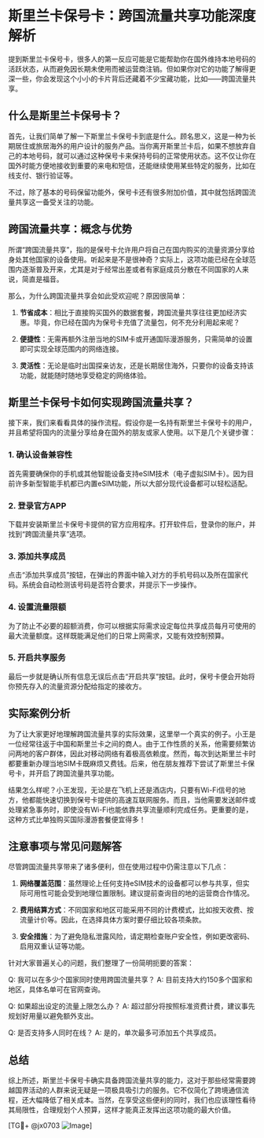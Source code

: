 # 斯里兰卡保号卡：跨国流量共享功能深度解析

提到斯里兰卡保号卡，很多人的第一反应可能是它能帮助你在国外维持本地号码的活跃状态，从而避免因长期未使用而被运营商注销。但如果你对它的功能了解得更深一些，你会发现这个小小的卡片背后还藏着不少宝藏功能，比如——跨国流量共享。

## 什么是斯里兰卡保号卡？

首先，让我们简单了解一下斯里兰卡保号卡到底是什么。顾名思义，这是一种为长期居住或旅居海外的用户设计的服务产品。当你离开斯里兰卡后，如果不想放弃自己的本地号码，就可以通过这种保号卡来保持号码的正常使用状态。这不仅让你在国外时能方便地接收到重要的来电和短信，还能继续使用某些特定的服务，比如在线支付、银行验证等。

不过，除了基本的号码保留功能外，保号卡还有很多附加价值，其中就包括跨国流量共享这一备受关注的功能。

## 跨国流量共享：概念与优势

所谓“跨国流量共享”，指的是保号卡允许用户将自己在国内购买的流量资源分享给身处其他国家的设备使用。听起来是不是很神奇？实际上，这项功能已经在全球范围内逐渐普及开来，尤其是对于经常出差或者有家庭成员分散在不同国家的人来说，简直是福音。

那么，为什么跨国流量共享会如此受欢迎呢？原因很简单：

1. **节省成本**：相比于直接购买国外的数据套餐，跨国流量共享往往更加经济实惠。毕竟，你已经在国内为保号卡充值了流量包，何不充分利用起来呢？
   
2. **便捷性**：无需再额外注册当地的SIM卡或开通国际漫游服务，只需简单的设置即可实现全球范围内的网络连接。
   
3. **灵活性**：无论是临时出国探亲访友，还是长期居住海外，只要你的设备支持该功能，就能随时随地享受稳定的网络体验。

## 斯里兰卡保号卡如何实现跨国流量共享？

接下来，我们来看看具体的操作流程。假设你是一名持有斯里兰卡保号卡的用户，并且希望将国内的流量分享给身在国外的朋友或家人使用。以下是几个关键步骤：

### 1. 确认设备兼容性
首先需要确保你的手机或其他智能设备支持eSIM技术（电子虚拟SIM卡）。因为目前许多新型智能手机都已内置eSIM功能，所以大部分现代设备都可以轻松适配。

### 2. 登录官方APP
下载并安装斯里兰卡保号卡提供的官方应用程序。打开软件后，登录你的账户，并找到“跨国流量共享”选项。

### 3. 添加共享成员
点击“添加共享成员”按钮，在弹出的界面中输入对方的手机号码以及所在国家代码。系统会自动检测该号码是否符合要求，并提示下一步操作。

### 4. 设置流量限额
为了防止不必要的超额消费，你可以根据实际需求设定每位共享成员每月可使用的最大流量额度。这样既能满足他们的日常上网需求，又能有效控制预算。

### 5. 开启共享服务
最后一步就是确认所有信息无误后点击“开启共享”按钮。此时，保号卡便会开始将你预先存入的流量资源分配给指定的接收方。

## 实际案例分析

为了让大家更好地理解跨国流量共享的实际效果，这里举一个真实的例子。小王是一位经常往返于中国和斯里兰卡之间的商人。由于工作性质的关系，他需要频繁访问两地的客户群体，因此对移动网络有着极高依赖度。然而，每次到达斯里兰卡时都要重新办理当地SIM卡既麻烦又费钱。后来，他在朋友推荐下尝试了斯里兰卡保号卡，并开启了跨国流量共享功能。

结果怎么样呢？小王发现，无论是在飞机上还是酒店内，只要有Wi-Fi信号的地方，他都能快速切换到保号卡提供的高速互联网服务。而且，当他需要发送邮件或处理紧急事务时，即使没有Wi-Fi也能依靠共享流量顺利完成任务。更重要的是，这种方式比单独购买国际漫游套餐便宜得多！

## 注意事项与常见问题解答

尽管跨国流量共享带来了诸多便利，但在使用过程中仍需注意以下几点：

1. **网络覆盖范围**：虽然理论上任何支持eSIM技术的设备都可以参与共享，但实际可用性可能会受到地理位置限制。建议提前查询目的地的运营商合作情况。
   
2. **费用结算方式**：不同国家和地区可能采用不同的计费模式，比如按天收费、按流量计价等。因此，在选择具体方案时要仔细比较各项条款。
   
3. **安全措施**：为了避免隐私泄露风险，请定期检查账户安全性，例如更改密码、启用双重认证等功能。

针对大家普遍关心的问题，我们整理了一份简明扼要的答案：

Q: 我可以在多少个国家同时使用跨国流量共享？
A: 目前支持大约150多个国家和地区，具体名单可在官网查询。

Q: 如果超出设定的流量上限怎么办？
A: 超过部分将按照标准资费计费，建议事先规划好用量以避免额外支出。

Q: 是否支持多人同时在线？
A: 是的，单次最多可添加五个共享成员。

## 总结

综上所述，斯里兰卡保号卡确实具备跨国流量共享的能力，这对于那些经常需要跨越国界活动的人群来说无疑是一项极具吸引力的服务。它不仅简化了跨境通信流程，还大幅降低了相关成本。当然，在享受这些便利的同时，我们也应该理性看待其局限性，合理规划个人预算，这样才能真正发挥出这项功能的最大价值。

[TG💪+ @jx0703 ![Image](https://github.com/user-attachments/assets/dbca1d08-cadb-493c-b0ec-ad6f7a83f270)]